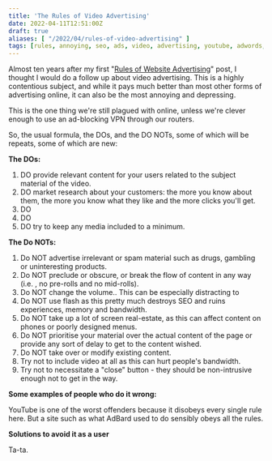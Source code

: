 ```yaml
---
title: 'The Rules of Video Advertising'
date: 2022-04-11T12:51:00Z
draft: true
aliases: [ "/2022/04/rules-of-video-advertising" ]
tags: [rules, annoying, seo, ads, video, advertising, youtube, adwords, google, dfp, relevant, adsense, content]
---
```


Almost ten years after my first "[Rules of Website Advertising](#rules-of-website-advertising)" post, I thought I would do a follow up about video advertising. This is a highly contentious subject, and while it pays much better than most other forms of advertising online, it can also be the most annoying and depressing.

This is the one thing we're still plagued with online, unless we're clever enough to use an ad-blocking VPN through our routers.

So, the usual formula, the DOs, and the DO NOTs, some of which will be repeats, some of which are new:

**The DOs:**

1. DO provide relevant content for your users related to the subject material of the video.
1. DO market research about your customers: the more you know about them, the more you know what they like and the more clicks you'll get.
1. DO
1. DO
1. DO try to keep any media included to a minimum.

**The Do NOTs:**

1. Do NOT advertise irrelevant or spam material such as drugs, gambling or uninteresting products.
1. Do NOT preclude or obscure, or break the flow of content in any way (i.e. , no pre-rolls and no mid-rolls).
1. Do NOT change the volume.. This can be especially distracting to
1. Do NOT use flash as this pretty much destroys SEO and ruins experiences, memory and bandwidth.
1. Do NOT take up a lot of screen real-estate, as this can affect content on phones or poorly designed menus.
1. Do NOT prioritise your material over the actual content of the page or provide any sort of delay to get to the content wished.
1. Do NOT take over or modify existing content.
1. Try not to include video at all as this can hurt people's bandwidth.
1. Try not to necessitate a "close" button - they should be non-intrusive enough not to get in the way.

**Some examples of people who do it wrong:**

YouTube is one of the worst offenders because it disobeys every single rule here. But a site such as what AdBard used to do sensibly obeys all the rules.

**Solutions to avoid it as a user**

Ta-ta.